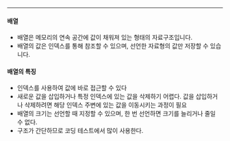 
---
#### 배열 
- 배열은 메모리의 연속 공간에 값이 채워져 있는 형태의 자료구조입니다.
- 배열의 값은 인덱스를 통해 참조할 수 있으며, 선언한 자료형의 값만 저장할 수 있습니다.
#### 배열의 특징
- 인덱스를 사용하여 값에 바로 접근할 수 있다	
- 새로운 값을 삽입하거나 특정 인덱스에 있는 값을 삭제하기 어렵다. 값을 삽입하거나 삭제하려면 해당 인덱스 주변에 있는 값을 이동시키는 과정이 필요
- 배열의 크기는 선언할 때 지정할 수 있으며, 한 번 선언하면 크기를 늘리거나 줄일 수 없다.
- 구조가 간단하므로 코딩 테스트에서 많이 사용한다.

